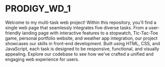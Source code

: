 # PRODIGY_WD_1
Welcome to my multi-task web project! Within this repository, you'll find a single web page that seamlessly integrates five diverse tasks. From a user-friendly landing page with interactive features to a stopwatch, Tic-Tac-Toe game, personal portfolio website, and weather app integration, our project showcases our skills in front-end development. Built using HTML, CSS, and JavaScript, each task is designed to be responsive, functional, and visually appealing. Explore our codebase to see how we've crafted a unified and engaging web experience for users.
